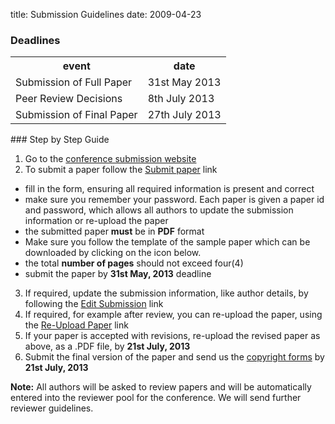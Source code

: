 title: Submission Guidelines
date: 2009-04-23 

### Deadlines

<table class="info" style="width:100%;">
<tr><th>event</th><th>date</th></tr>
<tr class="current"><td>Submission of Full Paper</td><td>31st May 2013</td></tr>  
<tr><td>Peer Review Decisions</td><td>8th July 2013</td></tr>
<tr><td>Submission of Final Paper</td><td>27th July 2013</td></tr> 
</table>
<!--break-->
### Step by Step Guide

1. Go to the [conference submission website](http://conference.4m-association.org)
2. To submit a paper follow the [Submit paper](http://conference.4m-association.org/author/submit.php) link
  * fill in the form, ensuring all required information is present and correct
  * make sure you remember your password. Each paper is given a paper id and password, which allows all authors to update the submission information or re-upload the paper
  * the submitted paper **must** be in **PDF** format
  * Make sure you follow the template of the sample paper which can be downloaded by clicking on the icon below. 
  * the total **number of pages** should not exceed four(4)
  * submit the paper by **31st May, 2013** deadline
3. If required, update the submission information, like author details, by following the [Edit Submission](http://conference.4m-association.org/author/edit.php) link
4. If required, for example after review, you can re-upload the paper, using the [Re-Upload Paper](http://conference.4m-association.org/author/upload.php?t=reup) link
5. If your paper is accepted with revisions, re-upload the revised paper as above, as a .PDF file, by **21st July, 2013**
6. Submit the final version of the paper and send us the [copyright forms](/content/License-Agreement-0)  by **21st July, 2013**

**Note:** All authors will be asked to review papers and will be automatically entered into the reviewer pool for the conference. We will send further reviewer guidelines.